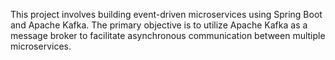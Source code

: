 This project involves building event-driven microservices using Spring Boot and Apache Kafka. The primary objective is to utilize Apache Kafka as a message broker to facilitate asynchronous communication between multiple microservices.
